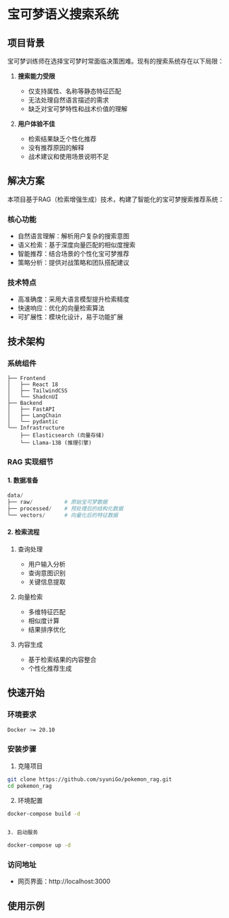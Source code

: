 # 宝可梦语义搜索系统

## 项目背景
宝可梦训练师在选择宝可梦时常面临决策困难。现有的搜索系统存在以下局限：

1. **搜索能力受限**
   - 仅支持属性、名称等静态特征匹配
   - 无法处理自然语言描述的需求
   - 缺乏对宝可梦特性和战术价值的理解

2. **用户体验不佳**
   - 检索结果缺乏个性化推荐
   - 没有推荐原因的解释
   - 战术建议和使用场景说明不足

## 解决方案
本项目基于RAG（检索增强生成）技术，构建了智能化的宝可梦搜索推荐系统：

### 核心功能
- 自然语言理解：解析用户复杂的搜索意图
- 语义检索：基于深度向量匹配的相似度搜索
- 智能推荐：结合场景的个性化宝可梦推荐
- 策略分析：提供对战策略和团队搭配建议

### 技术特点
- 高准确度：采用大语言模型提升检索精度
- 快速响应：优化的向量检索算法
- 可扩展性：模块化设计，易于功能扩展

## 技术架构

### 系统组件
```
├── Frontend
│   ├── React 18
│   ├── TailwindCSS
│   └── ShadcnUI
├── Backend
│   ├── FastAPI
│   ├── LangChain
│   └── pydantic
└── Infrastructure
    ├── Elasticsearch (向量存储)
    └── Llama-13B (推理引擎)
```

### RAG 实现细节

#### 1. 数据准备
```python
data/
├── raw/          # 原始宝可梦数据
├── processed/    # 预处理后的结构化数据
└── vectors/      # 向量化后的特征数据
```

#### 2. 检索流程
1. 查询处理
   - 用户输入分析
   - 查询意图识别
   - 关键信息提取

2. 向量检索
   - 多维特征匹配
   - 相似度计算
   - 结果排序优化

3. 内容生成
   - 基于检索结果的内容整合
   - 个性化推荐生成

## 快速开始

### 环境要求
```bash
Docker >= 20.10
```

### 安装步骤

1. 克隆项目
```bash
git clone https://github.com/syuniGo/pokemon_rag.git
cd pokemon_rag
```

2. 环境配置
```bash
docker-compose build -d


3. 启动服务

docker-compose up -d


```

### 访问地址
- 网页界面：http://localhost:3000

## 使用示例

